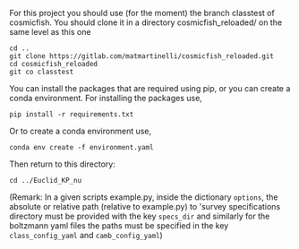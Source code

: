 For this project you should use (for the moment) the branch classtest of cosmicfish. You should clone it in a directory cosmicfish_reloaded/ on the same level as this one

    cd ..
    git clone https://gitlab.com/matmartinelli/cosmicfish_reloaded.git
    cd cosmicfish_reloaded
    git co classtest

You can install the packages that are required using pip, or you can create a conda environment. For installing the packages use,

    pip install -r requirements.txt

Or to create a conda environment use,

    conda env create -f environment.yaml

Then return to this directory:

    cd ../Euclid_KP_nu

(Remark: In a given scripts example.py, inside the dictionary `options`, the absolute or relative path (relative to example.py) to 'survey specifications directory must be provided with the key `specs_dir` and similarly for the boltzmann yaml files the paths must be specified in the key `class_config_yaml` and `camb_config_yaml`)
